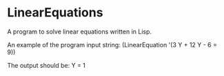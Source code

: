 # LinearEquations
A program to solve linear equations written in Lisp.

An example of the program input string:
(LinearEquation '(3 Y + 12 Y - 6 = 9))

The output should be:
Y = 1
